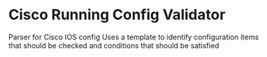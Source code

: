 # Cisco Running Config Validator
Parser for Cisco IOS config 
Uses a template to identify configuration items that should be checked and conditions that should be satisfied 
